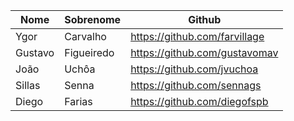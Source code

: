 | Nome  | Sobrenome  | Github  |
|---|---|---|
| Ygor  | Carvalho | https://github.com/farvillage |
| Gustavo | Figueiredo | https://github.com/gustavomav |
| João  |  Uchôa    |  https://github.com/jvuchoa   |
|Sillas |   Senna    | https://github.com/sennags    |
|   Diego   | Farias | https://github.com/diegofspb |